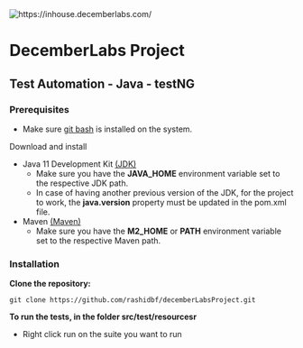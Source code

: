 <img src="https://d2pasa6bkzkrjd.cloudfront.net/_resize/consensus2023/partner/500/site/consensus2023/images/userfiles/partners/634158333cc2298b61094c65f8db49ec.png" alt="https://inhouse.decemberlabs.com/">

# DecemberLabs Project
## Test Automation - Java - testNG

### Prerequisites

- Make sure [git bash](https://git-scm.com/downloads) is installed on the system.

Download and install

- Java 11 Development Kit [(JDK)](https://www.oracle.com/technetwork/java/javase/downloads/jdk8-downloads-2133155.html)
    - Make sure you have the **JAVA_HOME** environment variable set to the respective JDK path.
    - In case of having another previous version of the JDK, for the project to work, the **java.version** property must be updated in the pom.xml file.
- Maven [(Maven)](https://maven.apache.org/download.cgi)
    - Make sure you have the **M2_HOME** or **PATH** environment variable set to the respective Maven path.

### Installation

**Clone the repository:**

    git clone https://github.com/rashidbf/decemberLabsProject.git

**To run the tests, in the folder src/test/resourcesr**
- Right click run on the suite you want to run
